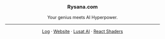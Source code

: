 <p align="center">
  <h3 align="center">Rysana.com</h3>

  <p align="center">
    Your genius meets AI Hyperpower.
  </p>
  
  <hr />

  <p align="center">
    <a href="https://rysana.com/log">Log</a>
    ·
    <a href="https://rysana.com">Website</a>
    ·
    <a href="https://github.com/lusatai/lusat">Lusat AI</a>
    ·
    <a href="https://github.com/rysanacom/react-shaders">React Shaders</a>
  </p>
</p>
